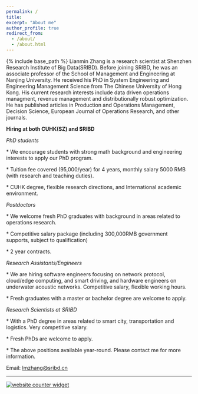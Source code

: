 ```yaml
---
permalink: /
title: 
excerpt: "About me"
author_profile: true
redirect_from: 
  - /about/
  - /about.html
---
```


{% include base_path %}<ac>
Lianmin Zhang is a research scientist at Shenzhen Research Institute of Big Data(SRIBD). Before joining SRIBD, he was an associate professor of the School of Management and Engineering at Nanjing University. He received his PhD in System Engineering and Engineering Management Science from The Chinese University of Hong Kong. His current research interests include data driven operations managment, revenue management and distributionally robust optimization. He has published articles in Production and Operations Management, Decision Science, European Journal of Operations Research, and other journals. 


**Hiring at both CUHK(SZ) and SRIBD**

*PhD students*

\* We encourage students with strong math background and engineering interests to apply our PhD program.
  
\* Tuition fee covered (95,000/year) for 4 years, monthly salary 5000 RMB (with research and teaching duties).
  
\* CUHK degree, flexible research directions, and International academic environment.<ac>
  
*Postdoctors*

\* We welcome fresh PhD graduates with background in areas related to operations research.

\* Competitive salary package (including 300,000RMB government supports, subject to qualification)

\* 2 year contracts.

*Research Assistants/Engineers*

\* We are hiring software engineers focusing on network protocol, cloud/edge computing, and smart driving, and hardware engineers on underwater acoustic networks.
Competitive salary, flexible working hours.

\* Fresh graduates with a master or bachelor degree are welcome to apply.

*Research Scientists at SRIBD*

\* With a PhD degree in areas related to smart city, transportation and logistics.
Very competitive salary.

\* Fresh PhDs are welcome to apply.

\* The above positions available year-round. Please contact me for more information.

Email: lmzhang@sribd.cn


***



<div id="sfca65yz9mwqd6fhn1rfutkx62b9g3mbg36"></div><noscript><a href="https://www.freecounterstat.com" title="website counter widget"><img src="https://counter3.stat.ovh/private/freecounterstat.php?c=a65yz9mwqd6fhn1rfutkx62b9g3mbg36" border="0" title="website counter widget" alt="website counter widget"></a></noscript>


